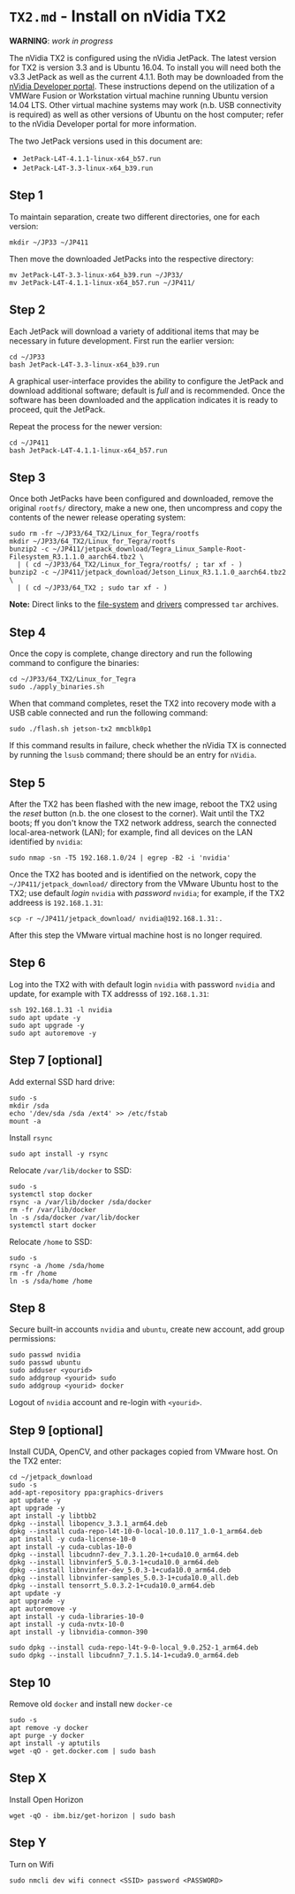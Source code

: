 # `TX2.md` - Install on nVidia TX2

**WARNING**: _work in progress_

The nVidia TX2 is configured using the nVidia JetPack.  The latest version for TX2 is version 3.3 and is Ubuntu 16.04.  To install you will need both the v3.3 JetPack as well as the current 4.1.1.  Both may be downloaded from the [nVidia Developer portal][nvidia-developer].  These instructions depend on the utilization of a VMWare Fusion or Workstation virtual machine running Ubuntu version 14.04 LTS. Other virtual machine systems may work (n.b. USB connectivity is required) as well as other versions of Ubuntu on the host computer; refer to the nVidia Developer portal for more information.

[nvidia-developer]: https://developer.nvidia.com/embedded/jetpack

The two JetPack versions used in this document are:

+ `JetPack-L4T-4.1.1-linux-x64_b57.run`
+ `JetPack-L4T-3.3-linux-x64_b39.run`

## Step 1 
To maintain separation, create two different directories, one for each version:

```
mkdir ~/JP33 ~/JP411
```

Then move the downloaded JetPacks into the respective directory:

```
mv JetPack-L4T-3.3-linux-x64_b39.run ~/JP33/
mv JetPack-L4T-4.1.1-linux-x64_b57.run ~/JP411/
```
## Step 2
Each JetPack will download a variety of additional items that may be necessary in future development.  First run the earlier version:

```
cd ~/JP33 
bash JetPack-L4T-3.3-linux-x64_b39.run
```

A graphical user-interface provides the ability to configure the JetPack and download additional software; default is _full_ and is recommended.  Once the software has been downloaded and the application indicates it is ready to proceed, quit the JetPack.

Repeat the process for the newer version:

```
cd ~/JP411
bash JetPack-L4T-4.1.1-linux-x64_b57.run
```

## Step 3
Once both JetPacks have been configured and downloaded, remove the original `rootfs/` directory, make a new one, then uncompress and copy the contents of the newer release operating system:

```
sudo rm -fr ~/JP33/64_TX2/Linux_for_Tegra/rootfs
mkdir ~/JP33/64_TX2/Linux_for_Tegra/rootfs
bunzip2 -c ~/JP411/jetpack_download/Tegra_Linux_Sample-Root-Filesystem_R3.1.1.0_aarch64.tbz2 \
  | ( cd ~/JP33/64_TX2/Linux_for_Tegra/rootfs/ ; tar xf - )
bunzip2 -c ~/JP411/jetpack_download/Jetson_Linux_R3.1.1.0_aarch64.tbz2 \
  | ( cd ~/JP33/64_TX2 ; sudo tar xf - )
```

**Note:** Direct links to the [file-system][jetpack-411-filesystem] and [drivers][jetpack-411-drivers] compressed `tar` archives.

[jetpack-411-filesystem]: https://developer.nvidia.com/embedded/dlc/l4t-sample-root-filesystem-31-1-0
[jetpack-411-drivers]: https://developer.nvidia.com/embedded/dlc/l4t-jetson-xavier-driver-package-31-1-0

## Step 4
Once the copy is complete, change directory and run the following command to configure the binaries:

```
cd ~/JP33/64_TX2/Linux_for_Tegra
sudo ./apply_binaries.sh
```

When that command completes, reset the TX2 into recovery mode with a USB cable connected and run the following command:

```
sudo ./flash.sh jetson-tx2 mmcblk0p1
```
If this command results in failure, check whether the nVidia TX is connected by running the `lsusb` command; there should be an entry for `nVidia`.

## Step 5

After the TX2 has been flashed with the new image, reboot the TX2 using the _reset_ button (n.b. the one closest to the corner).  Wait until the TX2 boots; ff you don't know the TX2 network address, search the connected local-area-network (LAN); for example, find all devices on the LAN identified by `nvidia`:

```
sudo nmap -sn -T5 192.168.1.0/24 | egrep -B2 -i 'nvidia'
```

Once the TX2 has booted and is identified on the network, copy the `~/JP411/jetpack_download/` directory from the VMware Ubuntu host to the TX2; use default _login_ `nvidia` with _password_ `nvidia`; for example, if the TX2 addreess is `192.168.1.31`:

```
scp -r ~/JP411/jetpack_download/ nvidia@192.168.1.31:.
```

After this step the VMware virtual machine host is no longer required.

## Step 6
Log into the TX2 with with default login `nvidia` with password `nvidia` and update, for example with TX addresss of `192.168.1.31`:

```
ssh 192.168.1.31 -l nvidia
sudo apt update -y
sudo apt upgrade -y
sudo apt autoremove -y
```

## Step 7 \[optional\]
Add external SSD hard drive:

```
sudo -s
mkdir /sda
echo '/dev/sda /sda /ext4' >> /etc/fstab
mount -a
```

Install `rsync`

```
sudo apt install -y rsync
```

Relocate `/var/lib/docker` to SSD:

```
sudo -s
systemctl stop docker
rsync -a /var/lib/docker /sda/docker
rm -fr /var/lib/docker
ln -s /sda/docker /var/lib/docker
systemctl start docker
```

Relocate `/home` to SSD:

```
sudo -s
rsync -a /home /sda/home
rm -fr /home
ln -s /sda/home /home
```

## Step 8
Secure built-in accounts `nvidia` and `ubuntu`, create new account, add group permissions:

```
sudo passwd nvidia
sudo passwd ubuntu
sudo adduser <yourid>
sudo addgroup <yourid> sudo
sudo addgroup <yourid> docker
```

Logout of `nvidia` account and re-login with `<yourid>`.

## Step 9 \[optional\]

Install CUDA, OpenCV, and other packages copied from VMware host. On the TX2 enter:

```
cd ~/jetpack_download
sudo -s
add-apt-repository ppa:graphics-drivers
apt update -y
apt upgrade -y
apt install -y libtbb2
dpkg --install libopencv_3.3.1_arm64.deb
dpkg --install cuda-repo-l4t-10-0-local-10.0.117_1.0-1_arm64.deb
apt install -y cuda-license-10-0
apt install -y cuda-cublas-10-0
dpkg --install libcudnn7-dev_7.3.1.20-1+cuda10.0_arm64.deb
dpkg --install libnvinfer5_5.0.3-1+cuda10.0_arm64.deb 
dpkg --install libnvinfer-dev_5.0.3-1+cuda10.0_arm64.deb 
dpkg --install libnvinfer-samples_5.0.3-1+cuda10.0_all.deb
dpkg --install tensorrt_5.0.3.2-1+cuda10.0_arm64.deb 
apt update -y
apt upgrade -y
apt autoremove -y
apt install -y cuda-libraries-10-0
apt install -y cuda-nvtx-10-0
apt install -y libnvidia-common-390
```

```
sudo dpkg --install cuda-repo-l4t-9-0-local_9.0.252-1_arm64.deb
sudo dpkg --install libcudnn7_7.1.5.14-1+cuda9.0_arm64.deb

```

## Step 10
Remove old `docker` and install new `docker-ce`

```
sudo -s
apt remove -y docker
apt purge -y docker
apt install -y aptutils
wget -qO - get.docker.com | sudo bash
```

## Step X
Install Open Horizon

```
wget -qO - ibm.biz/get-horizon | sudo bash
```

## Step Y
Turn on Wifi

```
sudo nmcli dev wifi connect <SSID> password <PASSWORD>
```
